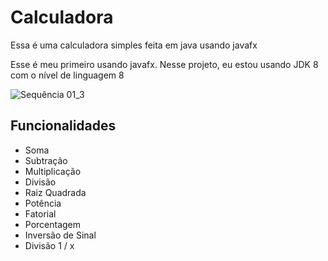 # Calculadora
Essa é uma calculadora simples feita em java usando javafx

Esse é meu primeiro usando javafx. Nesse projeto, eu estou usando JDK 8 com o nível de linguagem 8

![Sequência 01_3](https://user-images.githubusercontent.com/44872660/64299644-52808b00-cf50-11e9-8c82-ade98b626cb8.gif)

## Funcionalidades

* Soma
* Subtração
* Multiplicação
* Divisão
* Raiz Quadrada
* Potência
* Fatorial
* Porcentagem
* Inversão de Sinal
* Divisão 1 / x
